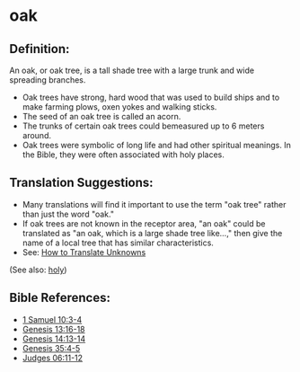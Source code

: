 # oak #

## Definition: ##

An oak, or oak tree,  is a tall shade tree with a large trunk and wide spreading branches.

* Oak trees have strong, hard wood that was used to build ships and to make farming plows, oxen yokes and walking sticks.
* The seed of an oak tree is called an acorn.
* The trunks of certain oak trees could bemeasured up to 6 meters around.
* Oak trees were symbolic of long life and had other spiritual meanings. In the Bible, they were often associated with holy places.

## Translation Suggestions: ##

* Many translations will find it important to use the term "oak tree" rather than just the word "oak."
* If oak trees are not known in the receptor area, "an oak" could be translated as "an oak, which is a large shade tree like…," then give the name of a local tree that has similar characteristics.
* See: [How to Translate Unknowns](en/ta-vol1/translate/man/translate-unknown)

(See also: [holy](../kt/holy.md))

## Bible References: ##

* [1 Samuel 10:3-4](en/tn/1sa/help/10/03)
* [Genesis 13:16-18](en/tn/gen/help/13/16)
* [Genesis 14:13-14](en/tn/gen/help/14/13)
* [Genesis 35:4-5](en/tn/gen/help/35/04)
* [Judges 06:11-12](en/tn/jdg/help/06/11)